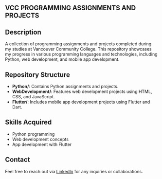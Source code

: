 ## VCC PROGRAMMING ASSIGNMENTS AND PROJECTS

## Description
A collection of programming assignments and projects completed during my studies at Vancouver Community College. This repository showcases my progress in various programming languages and technologies, including Python, web development, and mobile app development.

## Repository Structure
- **Python/**: Contains Python assignments and projects.
- **WebDevelopment/**: Features web development projects using HTML, CSS, and JavaScript.
- **Flutter/**: Includes mobile app development projects using Flutter and Dart.

## Skills Acquired
- Python programming
- Web development concepts
- App development with Flutter

## Contact
Feel free to reach out via [LinkedIn](https://www.linkedin.com/in/michaeloteng-adjei/) for any inquiries or collaborations.
